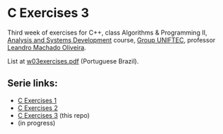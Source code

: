 # C Exercises 3

Third week of exercises for C++, class Algorithms & Programming II, [Analysis and Systems Development](https://www.ftec.com.br/bento-goncalves/presencial/graduacao/analise-e-desenvolvimento-de-sistemas/) course, [Group UNIFTEC](https://www.ftec.com.br/), professor [Leandro Machado Oliveira](https://www.linkedin.com/in/leandro-machado-oliveira-%F0%9F%8C%BF%F0%9F%8C%BF%F0%9F%8C%BF-26440b73/).

List at [w03exercises.pdf](w03exercises.pdf) (Portuguese Brazil).

## Serie links:

- [C Exercises 1](https://github.com/giovannipds/c-exercises1)
- [C Exercises 2](https://github.com/giovannipds/c-exercises2)
- [C Exercises 3](https://github.com/giovannipds/c-exercises3) (this repo)
- (in progress)
